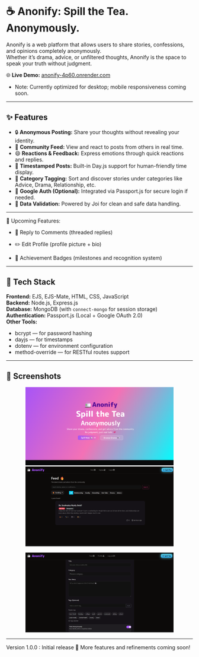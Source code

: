 # ☕ Anonify: Spill the Tea. Anonymously.

Anonify is a web platform that allows users to share stories, confessions, and opinions completely anonymously.  
Whether it’s drama, advice, or unfiltered thoughts, Anonify is the space to speak your truth without judgment.

🌐 **Live Demo:** [anonify-4p60.onrender.com](https://anonify-4p60.onrender.com)
- Note: Currently optimized for desktop; mobile responsiveness coming soon.

---

## ✨ Features

- 🔒 **Anonymous Posting:** Share your thoughts without revealing your identity.  
- 💬 **Community Feed:** View and react to posts from others in real time.  
- 😄 **Reactions & Feedback:** Express emotions through quick reactions and replies.  
- 📅 **Timestamped Posts:** Built-in Day.js support for human-friendly time display.  
- 🧭 **Category Tagging:** Sort and discover stories under categories like Advice, Drama, Relationship, etc.  
- 🌈 **Google Auth (Optional):** Integrated via Passport.js for secure login if needed.    
- 🧠 **Data Validation:** Powered by Joi for clean and safe data handling.  

---
🧭 Upcoming Features:
- 💬 Reply to Comments (threaded replies)

- ✏️ Edit Profile (profile picture + bio)

- 🏅 Achievement Badges (milestones and recognition system)


---

## 🧩 Tech Stack

**Frontend:** EJS, EJS-Mate, HTML, CSS, JavaScript  
**Backend:** Node.js, Express.js  
**Database:** MongoDB (with `connect-mongo` for session storage)  
**Authentication:** Passport.js (Local + Google OAuth 2.0)  
**Other Tools:**  
- bcrypt — for password hashing  
- dayjs — for timestamps  
- dotenv — for environment configuration  
- method-override — for RESTful routes support  

---


## 📸 Screenshots  

<p align="center">
  <img src="./screenshots/landingpage.png" alt="Homepage" width="400"/>
  <img src="./screenshots/feed.png" alt="feed" width="400"/>
</p>

<p align="center">
  <img src="./screenshots/createpost.png" alt="Create Post" width="400"/>
  
</p>


---


Version 1.0.0 : Initial release 💜 More features and refinements coming soon!
  
